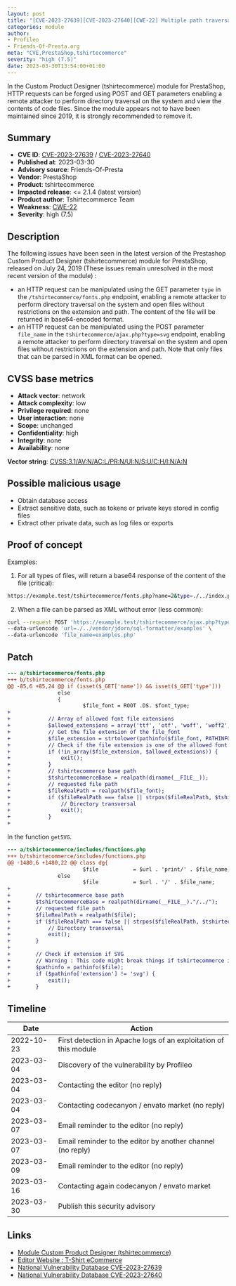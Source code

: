 ```yaml
---
layout: post
title: "[CVE-2023-27639][CVE-2023-27640][CWE-22] Multiple path traversal in Custom Product Designer (tshirtecommerce) module for PrestaShop"
categories: module
author:
- Profileo
- Friends-Of-Presta.org
meta: "CVE,PrestaShop,tshirtecommerce"
severity: "high (7.5)"
date: 2023-03-30T13:54:00+01:00
---
```


In the Custom Product Designer (tshirtecommerce) module for PrestaShop, HTTP requests can be forged using POST and GET parameters enabling a remote attacker to perform directory traversal on the system and view the contents of code files. Since the module appears not to have been maintained since 2019, it is strongly recommended to remove it.

## Summary

* **CVE ID**: [CVE-2023-27639](https://cve.mitre.org/cgi-bin/cvename.cgi?name=CVE-2023-27639) / [CVE-2023-27640](https://cve.mitre.org/cgi-bin/cvename.cgi?name=CVE-2023-27640)
* **Published at**: 2023-03-30
* **Advisory source**: Friends-Of-Presta
* **Vendor**: PrestaShop
* **Product**: tshirtecommerce
* **Impacted release**: <= 2.1.4 (latest version)
* **Product author**: Tshirtecommerce Team
* **Weakness**: [CWE-22](https://www.cvedetails.com/cwe-details/22/cwe.html)
* **Severity**: high (7.5)

## Description

The following issues have been seen in the latest version of the Prestashop Custom Product Designer (tshirtecommerce) module for PrestaShop, released on July 24, 2019 (These issues remain unresolved in the most recent version of the module) :
- an HTTP request can be manipulated using the GET parameter `type` in the `/tshirtecommerce/fonts.php` endpoint, enabling a remote attacker to perform directory traversal on the system and open files without restrictions on the extension and path. The content of the file will be returned in base64-encoded format.
- an HTTP request can be manipulated using the POST parameter `file_name` in the `tshirtecommerce/ajax.php?type=svg` endpoint, enabling a remote attacker to perform directory traversal on the system and open files without restrictions on the extension and path. Note that only files that can be parsed in XML format can be opened.

## CVSS base metrics

* **Attack vector**: network
* **Attack complexity**: low
* **Privilege required**: none
* **User interaction**: none
* **Scope**: unchanged
* **Confidentiality**: high
* **Integrity**: none
* **Availability**: none

**Vector string**: [CVSS:3.1/AV:N/AC:L/PR:N/UI:N/S:U/C:H/I:N/A:N](https://nvd.nist.gov/vuln-metrics/cvss/v3-calculator?vector=AV:N/AC:L/PR:N/UI:N/S:U/C:H/I:N/A:N)


## Possible malicious usage

* Obtain database access
* Extract sensitive data, such as tokens or private keys stored in config files
* Extract other private data, such as log files or exports

## Proof of concept

Examples:

1. For all types of files, will return a base64 response of the content of the file (critical):
```bash
https://example.test/tshirtecommerce/fonts.php?name=2&type=./../index.php
```

2. When a file can be parsed as XML without error (less common):
```bash
curl --request POST 'https://example.test/tshirtecommerce/ajax.php?type=svg' \
--data-urlencode 'url=./../vendor/jdorn/sql-formatter/examples' \
--data-urlencode 'file_name=examples.php'
```

## Patch 

```diff
--- a/tshirtecommerce/fonts.php        
+++ b/tshirtecommerce/fonts.php        
@@ -85,6 +85,24 @@ if (isset($_GET['name']) && isset($_GET['type']))
                else
                {
                        $file_font = ROOT .DS. $font_type;
+            
+            // Array of allowed font file extensions
+            $allowed_extensions = array('ttf', 'otf', 'woff', 'woff2', 'eot', 'svg');
+            // Get the file extension of the file_font
+            $file_extension = strtolower(pathinfo($file_font, PATHINFO_EXTENSION));
+            // Check if the file extension is one of the allowed font types
+            if (!in_array($file_extension, $allowed_extensions)) {
+                exit();
+            } 
+            // tshirtecommerce base path
+            $tshirtecommerceBase = realpath(dirname(__FILE__));
+            // requested file path
+            $fileRealPath = realpath($file_font);
+            if ($fileRealPath === false || strpos($fileRealPath, $tshirtecommerceBase) !== 0) {
+                // Directory transversal
+                exit();
+            }
+
```

In the function `getSVG`.
```diff
--- a/tshirtecommerce/includes/functions.php   
+++ b/tshirtecommerce/includes/functions.php   
@@ -1480,6 +1480,22 @@ class dg{
                        $file           = $url . 'print/' . $file_name;
                else
                        $file           = $url . '/' . $file_name;
+        
+        // tshirtecommerce base path
+        $tshirtecommerceBase = realpath(dirname(__FILE__)."/../");
+        // requested file path
+        $fileRealPath = realpath($file);
+        if ($fileRealPath === false || strpos($fileRealPath, $tshirtecommerceBase) !== 0) {
+            // Directory transversal
+            exit();
+        }
+
+        // Check if extension if SVG
+        // Warning : This code might break things if tshirtecommerce is waiting for other file extensions
+        $pathinfo = pathinfo($file);
+        if ($pathinfo['extension'] != 'svg') {
+            exit();
+        }

```

## Timeline

| Date | Action |
| -- | -- |
| 2022-10-23 | First detection in Apache logs of an exploitation of this module |
| 2023-03-04 | Discovery of the vulnerability by Profileo |
| 2023-03-04 | Contacting the editor (no reply) |
| 2023-03-04 | Contacting codecanyon / envato market (no reply) |
| 2023-03-07 | Email reminder to the editor (no reply) |
| 2023-03-07 | Email reminder to the editor by another channel (no reply) |
| 2023-03-09 | Email reminder to the editor (no reply) |
| 2023-03-16 | Contacting again codecanyon / envato market |
| 2023-03-30 | Publish this security advisory |

## Links

* [Module Custom Product Designer (tshirtecommerce)](https://codecanyon.net/item/prestashop-custom-product-designer/19202018)
* [Editor Website : T-Shirt eCommerce](https://tshirtecommerce.com/)
* [National Vulnerability Database CVE-2023-27639](https://nvd.nist.gov/vuln/detail/CVE-2023-27639)
* [National Vulnerability Database CVE-2023-27640](https://nvd.nist.gov/vuln/detail/CVE-2023-27640)